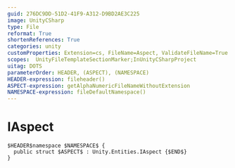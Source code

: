 ```yaml
---
guid: 276DC9DD-51D2-41F9-A312-D9BD2AE3C225
image: UnityCSharp
type: File
reformat: True
shortenReferences: True
categories: unity
customProperties: Extension=cs, FileName=Aspect, ValidateFileName=True
scopes:  UnityFileTemplateSectionMarker;InUnityCSharpProject
uitag: DOTS
parameterOrder: HEADER, (ASPECT), (NAMESPACE)
HEADER-expression: fileheader()
ASPECT-expression: getAlphaNumericFileNameWithoutExtension
NAMESPACE-expression: fileDefaultNamespace()
---
```


# IAspect

```
$HEADER$namespace $NAMESPACE$ {
  public struct $ASPECT$ : Unity.Entities.IAspect {$END$}
}
```
